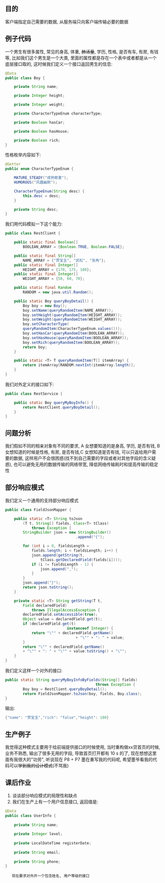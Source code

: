 ## 目的

客户端指定自己需要的数据, 从服务端只向客户端传输必要的数据

## 例子代码

一个男生有很多属性, 常见的身高, 体重, ~~肺活量~~, 学历, 性格, 是否有车, 有房, 有钱等, 比如我们这个男生是一个大类, 里面的属性都是存在一个表中或者都是从一个底层接口取的, 这时候我们定义一个接口返回男生的信息:

```java
@Data
public class Boy {

    private String name;

    private Integer height;

    private Integer weight;

    private CharacterTypeEnum characterType;

    private Boolean hasCar;

    private Boolean hasHouse;

    private Boolean rich;
}
```

性格枚举内容如下:

```java
@Getter
public enum CharacterTypeEnum {

    MATURE_STEADY("成熟稳重"),
    HUMOROUS("风趣幽默");

    CharacterTypeEnum(String desc) {
        this.desc = desc;
    }

    private String desc;
}
```

我们用代码模拟一下这个能力:

```java
public class RestClient {

    public static final Boolean[] 
        BOOLEAN_ARRAY = {Boolean.TRUE, Boolean.FALSE};

    public static final String[] 
        NAME_ARRAY = {"贾宝玉", "武松", "张角"};
    public static final Integer[] 
        HEIGHT_ARRAY = {170, 175, 180};
    public static final Integer[] 
        WEIGHT_ARRAY = {50, 60, 70};

    public static final Random 
        RANDOM = new java.util.Random();

    public static Boy queryBoyDetail() {
        Boy boy = new Boy();
        boy.setName(queryRandomItem(NAME_ARRAY));
        boy.setHeight(queryRandomItem(HEIGHT_ARRAY));
        boy.setWeight(queryRandomItem(WEIGHT_ARRAY));
        boy.setCharacterType(
        queryRandomItem(CharacterTypeEnum.values()));
        boy.setHasCar(queryRandomItem(BOOLEAN_ARRAY));
        boy.setHasHouse(queryRandomItem(BOOLEAN_ARRAY));
        boy.setRich(queryRandomItem(BOOLEAN_ARRAY));
        return boy;
    }

    public static <T> T queryRandomItem(T[] itemArray) {
        return itemArray[RANDOM.nextInt(itemArray.length)];
    }
}
```

我们对外定义的接口如下:

```java
public class RestService {

    public static Boy queryMyBoyInfo() {
        return RestClient.queryBoyDetail();
    }
}
```

## 问题分析

我们假如不同的相亲对象有不同的要求, A 女想要知道的是身高, 学历, 是否有钱, B 女想知道的时候是性格, 有房, 是否有钱,C 女想知道是否有钱, 可以只返给用户需要的数据, 这样用户不会很困惑\(找不到自己需要的字段或者对其他字段的含义疑惑\), 也可以避免无用的数据传输的网络带宽, 降低网络传输耗时和提高传输的稳定性

## 部分响应模式

我们定义一个通用的支持部分响应模式

```java
public class FieldJsonMapper {

    public static <T> String toJson
        (T t, String[] fields, Class<T> tClass) 
            throws Exception {
        StringBuilder json = new StringBuilder()
                                .append("{");

        for (int i = 0, fieldsLength = 
            fields.length; i < fieldsLength; i++) {
            json.append(getString(t, 
                tClass.getDeclaredField(fields[i])));
            if (i != fieldsLength - 1) {
                json.append(",");
            }
        }
        json.append("}");
        return json.toString();
    }

    private static <T> String getString(T t, 
        Field declaredField) 
            throws IllegalAccessException {
        declaredField.setAccessible(true);
        Object value = declaredField.get(t);
        if (declaredField.get(t) 
                            instanceof Integer) {
            return "\"" + declaredField.getName() 
                                + "\"" + ": " + value;
        }
        return "\"" + declaredField.getName() 
        + "\"" + ": " + "\"" + value.toString() + "\"";
    }
}
```

我们定义这样一个对外的接口:

```java
public static String queryMyBoyInfoByFields(String[] fields) 
                                         throws Exception {
        Boy boy = RestClient.queryBoyDetail();
        return FieldJsonMapper.toJson(boy, fields, Boy.class);
}
```

输出:

```java
{"name": "贾宝玉","rich": "false","height": 180}
```

## 生产例子

我觉得这种模式主要用于给前端提供接口的时候使用, 当时重构做xx贷首页的时候, 业务不熟悉, 输出了很多无用的字段, 导致首页打开都有 10 s 的了, 现在想想这里面有我很大的"功劳", 听说现在 P8 + P7 墨在重写我的代码呢, 希望墨爷看我的代码可以~~学到我的设计模式~~\(不骂我\)

## 课后作业

1. 谈谈部分响应模式的局限性和缺点
2. 我们在生产上有一个用户信息接口, 返回值是:

```java
@Data
public class UserInfo {
    
    private String name;
    
    private Integer level;
    
    private LocalDateTime registerDate;
    
    private String email;
    
    private String phone;
}
```

       现在要求对外开一个包含姓名, 用户等级的接口



